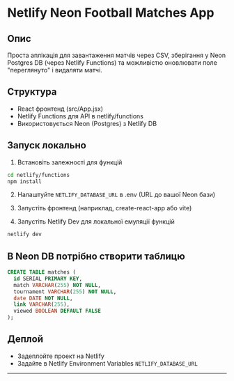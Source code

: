 # Netlify Neon Football Matches App

## Опис
Проста аплікація для завантаження матчів через CSV, зберігання у Neon Postgres DB (через Netlify Functions) та можливістю оновлювати поле "переглянуто" і видаляти матчі.

## Структура
- React фронтенд (src/App.jsx)
- Netlify Functions для API в netlify/functions
- Використовується Neon (Postgres) з Netlify DB

## Запуск локально
1. Встановіть залежності для функцій
```bash
cd netlify/functions
npm install
```
2. Налаштуйте `NETLIFY_DATABASE_URL` в .env (URL до вашої Neon бази)

3. Запустіть фронтенд (наприклад, create-react-app або vite)

4. Запустіть Netlify Dev для локальної емуляції функцій
```bash
netlify dev
```

## В Neon DB потрібно створити таблицю
```sql
CREATE TABLE matches (
  id SERIAL PRIMARY KEY,
  match VARCHAR(255) NOT NULL,
  tournament VARCHAR(255) NOT NULL,
  date DATE NOT NULL,
  link VARCHAR(255),
  viewed BOOLEAN DEFAULT FALSE
);
```

## Деплой
- Задеплойте проект на Netlify
- Задайте в Netlify Environment Variables `NETLIFY_DATABASE_URL`

---